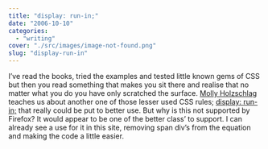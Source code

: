 ```yaml
---
title: "display: run-in;"
date: "2006-10-10"
categories: 
  - "writing"
cover: "./src/images/image-not-found.png"
slug: "display-run-in"
---
```


I’ve read the books, tried the examples and tested little known gems of CSS but then you read something that makes you sit there and realise that no matter what you do you have only scratched the surface. [Molly Holzschlag](http://molly.com) teaches us about another one of those lesser used CSS rules; [display: run-in;](http://www.thinkvitamin.com/features/css/in-search-of-the-missing-run-in-value) that really could be put to better use. But why is this not supported by Firefox? It would appear to be one of the better class’ to support. I can already see a use for it in this site, removing span div’s from the equation and making the code a little easier.
